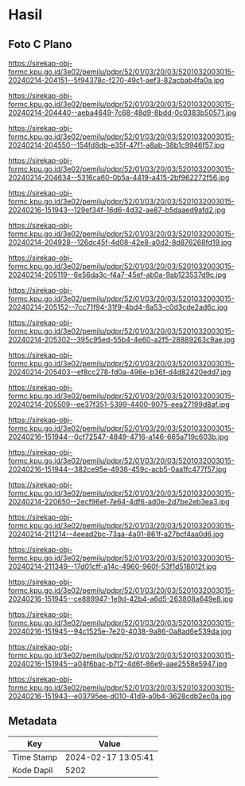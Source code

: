 # Hasil

## Foto C Plano

https://sirekap-obj-formc.kpu.go.id/3e02/pemilu/pdpr/52/01/03/20/03/5201032003015-20240214-204151--5f94378c-f270-49c1-aef3-82acbab4fa0a.jpg

https://sirekap-obj-formc.kpu.go.id/3e02/pemilu/pdpr/52/01/03/20/03/5201032003015-20240214-204440--aeba4649-7c68-48d9-8bdd-0c0383b50571.jpg

https://sirekap-obj-formc.kpu.go.id/3e02/pemilu/pdpr/52/01/03/20/03/5201032003015-20240214-204550--154fd8db-e35f-47f1-a8ab-38b1c9946f57.jpg

https://sirekap-obj-formc.kpu.go.id/3e02/pemilu/pdpr/52/01/03/20/03/5201032003015-20240214-204634--5316ca60-0b5a-4419-a415-2bf962272f56.jpg

https://sirekap-obj-formc.kpu.go.id/3e02/pemilu/pdpr/52/01/03/20/03/5201032003015-20240216-151943--129ef34f-16d6-4d32-ae87-b5daaed9afd2.jpg

https://sirekap-obj-formc.kpu.go.id/3e02/pemilu/pdpr/52/01/03/20/03/5201032003015-20240214-204928--126dc45f-4d08-42e8-a0d2-8d876268fd19.jpg

https://sirekap-obj-formc.kpu.go.id/3e02/pemilu/pdpr/52/01/03/20/03/5201032003015-20240214-205119--6e56da3c-f4a7-45ef-ab0a-9ab123537d9c.jpg

https://sirekap-obj-formc.kpu.go.id/3e02/pemilu/pdpr/52/01/03/20/03/5201032003015-20240214-205152--7cc71f94-31f9-4bd4-8a53-c0d3cde2ad6c.jpg

https://sirekap-obj-formc.kpu.go.id/3e02/pemilu/pdpr/52/01/03/20/03/5201032003015-20240214-205302--395c95ed-55b4-4e60-a2f5-28889263c9ae.jpg

https://sirekap-obj-formc.kpu.go.id/3e02/pemilu/pdpr/52/01/03/20/03/5201032003015-20240214-205403--ef8cc278-fd0a-496e-b36f-d4d82420edd7.jpg

https://sirekap-obj-formc.kpu.go.id/3e02/pemilu/pdpr/52/01/03/20/03/5201032003015-20240214-205509--ee37f351-5399-4400-9075-eea27199d8af.jpg

https://sirekap-obj-formc.kpu.go.id/3e02/pemilu/pdpr/52/01/03/20/03/5201032003015-20240216-151944--0cf72547-4849-4716-a146-665a719c603b.jpg

https://sirekap-obj-formc.kpu.go.id/3e02/pemilu/pdpr/52/01/03/20/03/5201032003015-20240216-151944--382ce95e-4936-459c-acb5-0aa1fc477f57.jpg

https://sirekap-obj-formc.kpu.go.id/3e02/pemilu/pdpr/52/01/03/20/03/5201032003015-20240214-220650--2ecf96ef-7e64-4df6-ad0e-2d7be2eb3ea3.jpg

https://sirekap-obj-formc.kpu.go.id/3e02/pemilu/pdpr/52/01/03/20/03/5201032003015-20240214-211214--4eead2bc-73aa-4a01-861f-a27bcf4aa0d6.jpg

https://sirekap-obj-formc.kpu.go.id/3e02/pemilu/pdpr/52/01/03/20/03/5201032003015-20240214-211349--17d01cff-a14c-4960-960f-53f1d518012f.jpg

https://sirekap-obj-formc.kpu.go.id/3e02/pemilu/pdpr/52/01/03/20/03/5201032003015-20240216-151945--ce889947-1e9d-42b4-a6d5-263808a649e8.jpg

https://sirekap-obj-formc.kpu.go.id/3e02/pemilu/pdpr/52/01/03/20/03/5201032003015-20240216-151945--94c1525e-7e20-4038-9a86-0a8ad6e539da.jpg

https://sirekap-obj-formc.kpu.go.id/3e02/pemilu/pdpr/52/01/03/20/03/5201032003015-20240216-151945--a04f6bac-b7f2-4d6f-86e9-aae2558e5947.jpg

https://sirekap-obj-formc.kpu.go.id/3e02/pemilu/pdpr/52/01/03/20/03/5201032003015-20240216-151943--e03795ee-d010-41d9-a0b4-3628cdb2ec0a.jpg


## Metadata

| Key        | Value               |
| ---------- | ------------------- |
| Time Stamp | 2024-02-17 13:05:41 |
| Kode Dapil | 5202                |



